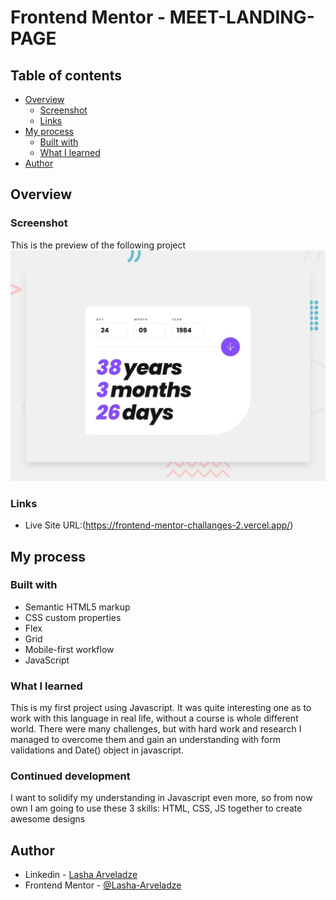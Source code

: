 # Frontend Mentor - MEET-LANDING-PAGE

## Table of contents

- [Overview](#overview)
  - [Screenshot](#screenshot)
  - [Links](#links)
- [My process](#my-process)
  - [Built with](#built-with)
  - [What I learned](#what-i-learned)
- [Author](#author)

## Overview

### Screenshot

This is the preview of the following project
![Desktop Preview](./preview.jpg)

### Links

- Live Site URL:(https://frontend-mentor-challanges-2.vercel.app/)

## My process

### Built with

- Semantic HTML5 markup
- CSS custom properties
- Flex
- Grid
- Mobile-first workflow
- JavaScript

### What I learned

This is my first project using Javascript. It was quite interesting one as to work with this language in real life, without a course is whole different world. There were many challenges, but with hard work and research I managed to overcome them and gain an understanding with form validations and Date() object in javascript.

### Continued development

I want to solidify my understanding in Javascript even more, so from now own I am going to use these 3 skills: HTML, CSS, JS together to create awesome designs

## Author

- Linkedin - [Lasha Arveladze](https://www.linkedin.com/in/lasha-arveladze-3a233b327/)
- Frontend Mentor - [@Lasha-Arveladze](https://www.frontendmentor.io/profile/Lasha-Arveladze)
